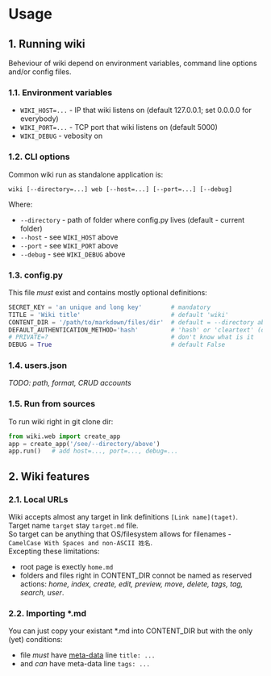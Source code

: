 # Usage

## 1. Running wiki

Beheviour of wiki depend on environment variables, command line options and/or config files.

### 1.1. Environment variables
- `WIKI_HOST=...` - IP that wiki listens on (default 127.0.0.1; set 0.0.0.0 for everybody)
- `WIKI_PORT=...` - TCP port that wiki listens on (default 5000)
- `WIKI_DEBUG` - vebosity on

### 1.2. CLI options
Common wiki run as standalone application is:

    wiki [--directory=...] web [--host=...] [--port=...] [--debug]

Where:
- `--directory` - path of folder where config.py lives (default - current folder)
- `--host` - see `WIKI_HOST` above
- `--port` - see `WIKI_PORT` above
- `--debug` - see `WIKI_DEBUG` above

### 1.3. config.py

This file *must* exist and contains mostly optional definitions:

```python
SECRET_KEY = 'an unique and long key'        # mandatory
TITLE = 'Wiki title'                         # default 'wiki'
CONTENT_DIR = '/path/to/markdown/files/dir'  # default = --directory above
DEFAULT_AUTHENTICATION_METHOD='hash'         # 'hash' or 'cleartext' (default)
# PRIVATE=?                                  # don't know what is it
DEBUG = True                                 # default False
```

### 1.4. users.json
*TODO: path, format, CRUD accounts*

### 1.5. Run from sources

To run wiki right in git clone dir:
```python
from wiki.web import create_app
app = create_app('/see/--directory/above')
app.run()   # add host=..., port=..., debug=...
```

## 2. Wiki features

### 2.1. Local URLs
Wiki accepts almost any target in link definitions `[Link name](taget)`.  
Target name `target` stay `target.md` file.  
So target can be anything that OS/filesystem allows for filenames - `CamelCase With Spaces and non-ASCII 姓名`.  
Excepting these limitations:
- root page is exectly `home.md`
- folders and files right in CONTENT_DIR connot be named as reserved actions:
  *home, index, create, edit, preview, move, delete, tags, tag, search, user*.

### 2.2. Importing *.md
You can just copy your existant *.md into CONTENT_DIR but with the only (yet) conditions:
- file *must* have [meta-data](https://python-markdown.github.io/extensions/meta_data/) line `title: ...`
- and *can* have meta-data line `tags: ...`
